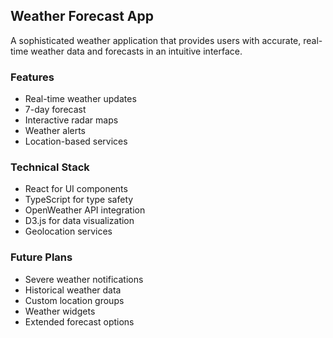 ## Weather Forecast App

A sophisticated weather application that provides users with accurate, real-time weather data and forecasts in an intuitive interface.

### Features

- Real-time weather updates
- 7-day forecast
- Interactive radar maps
- Weather alerts
- Location-based services

### Technical Stack

- React for UI components
- TypeScript for type safety
- OpenWeather API integration
- D3.js for data visualization
- Geolocation services

### Future Plans

- Severe weather notifications
- Historical weather data
- Custom location groups
- Weather widgets
- Extended forecast options
